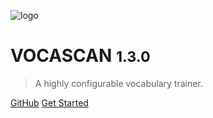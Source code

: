 <!-- markdownlint-disable MD041 MD033 -->

![logo](_media/logo/color-round.svg ":size=15%")

# VOCASCAN <small>1.3.0</small>

> A highly configurable vocabulary trainer.

<!-- markdownlint-disable-next-line MD033 -->
<!-- <div class="countdown" data-end-date="2021-06-13T06:00:00Z" data-finish-label=""></div> -->

[GitHub](https://github.com/vocascan/) [Get Started](#welcome-to-vocascan)
